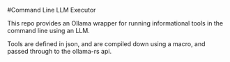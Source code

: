 #Command Line LLM Executor

This repo provides an Ollama wrapper for running informational tools in the command line using an LLM.

Tools are defined in json, and are compiled down using a macro, and passed through to the ollama-rs api.